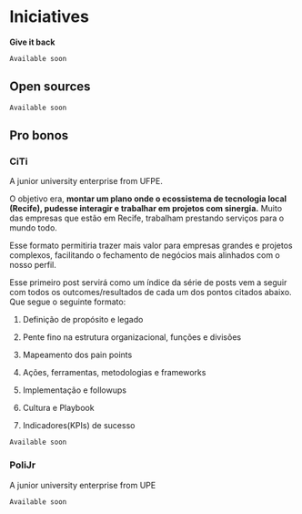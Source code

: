 # Iniciatives

**Give it back**

```text
Available soon
```

## Open sources

```text
Available soon
```

## Pro bonos

### **CiTi** 

A junior university enterprise from UFPE.

O objetivo era, **montar um plano onde o ecossistema de tecnologia local \(Recife\), pudesse interagir e trabalhar em projetos com sinergia.** Muito das empresas que estão em Recife, trabalham prestando serviços para o mundo todo.

Esse formato permitiria trazer mais valor para empresas grandes e projetos complexos, facilitando o fechamento de negócios mais alinhados com o nosso perfil.

Esse primeiro post servirá como um índice da série de posts vem a seguir com todos os outcomes/resultados de cada um dos pontos citados abaixo. Que segue o seguinte formato:

1. Definição de propósito e legado

2. Pente fino na estrutura organizacional, funções e divisões

3. Mapeamento dos pain points

4. Ações, ferramentas, metodologias e frameworks

5. Implementação e followups

6. Cultura e Playbook

7. Indicadores\(KPIs\) de sucesso

```text
Available soon
```

### **PoliJr** 

A junior university enterprise from UPE

```text
Available soon
```








